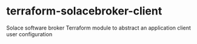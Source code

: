 # terraform-solacebroker-client
Solace software broker Terraform module to abstract an application client user configuration
